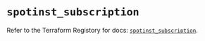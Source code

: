 # `spotinst_subscription`

Refer to the Terraform Registory for docs: [`spotinst_subscription`](https://registry.terraform.io/providers/spotinst/spotinst/1.123.0/docs/resources/subscription).
